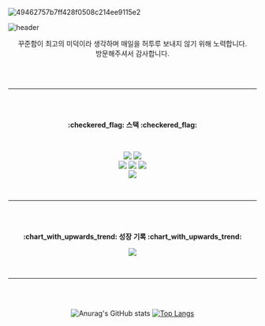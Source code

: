 ![49462757b7ff428f0508c214ee9115e2](https://github.com/jeongdonguk96/jeongdonguk96/assets/110921983/d0a00203-6fc2-45cf-aa19-7bc47952326c)

![header](https://capsule-render.vercel.app/api?type=transparent&text=Jeongdonguk's%20Github&height=150&fontSize=70&desc=Welcome!&descSize=35&descAlignY=85&descAlign=75&fontColor=9999CC)

<p align="center">
    꾸준함이 최고의 미덕이라 생각하며 매일을 허투루 보내지 않기 위해 노력합니다. <br>
    방문해주셔서 감사합니다.
</p>
<br><br>

---

<br>
<br>
<p align="center">
    <Strong>:checkered_flag: 스택 :checkered_flag:</Strong>
</p>
<br>

<p align="center" display="inline-block">
  <img src="https://img.shields.io/badge/java-6DB33F?style=for-the-badge&logo=java&logoColor=white"> 
  <img src="https://img.shields.io/badge/Spring Boot-6DB33F?style=for-the-badge&logo=Spring Boot&logoColor=white">
  <br>
  <img src="https://img.shields.io/badge/MySQL-4479A1?style=for-the-badge&logo=MySQL&logoColor=white"> 
  <img src="https://img.shields.io/badge/MongoDB-47A248?style=for-the-badge&logo=MongoDB&logoColor=white"> 
  <img src="https://img.shields.io/badge/Redis-DC382D?style=for-the-badge&logo=Redis&logoColor=white"> 
  <br>
  <img src="https://img.shields.io/badge/Docker-2496ED?style=for-the-badge&logo=Docker&logoColor=white">
</p>
<br>

---

<br>
<br>
<p align="center">
    <Strong>:chart_with_upwards_trend: 성장 기록 :chart_with_upwards_trend:</Strong>
</p>
<p align="center" display="inline-block">
    <a href="https://velog.io/@foodsmith96/posts" target="_blank"><img src="https://img.shields.io/badge/Velog-20C997?style=for-the-badge&logo=Velog&logoColor=white"></a>
</p>    
<br>

---

<br>
<br>
<div align="center">

![Anurag's GitHub stats](https://github-readme-stats.vercel.app/api?username=jeongdonguk96&show_icons=true&theme=shadow_blue) [![Top Langs](https://github-readme-stats.vercel.app/api/top-langs/?username=jeongdonguk96&theme=shadow_blue)](https://github.com/anuraghazra/github-readme-stats)
</div>

